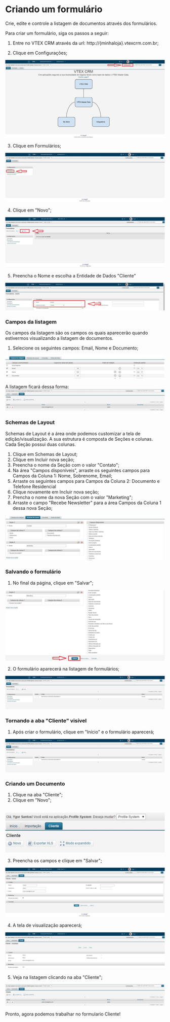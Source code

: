 # Criando um formulário

Crie, edite e controle a listagem de documentos através dos formulários.

Para criar um formulário, siga os passos a seguir:

1. Entre no VTEX CRM através da url: http://{minhaloja}.vtexcrm.com.br;

2. Clique em Configurações;
<a href="../img/home-1.jpg" target="\_blank">
<img src="../img/home-1.jpg" alt="Home" />
</a>

3. Clique em Formulários;
<a href="../img/config-2.jpg" target="\_blank">
<img src="../img/config-2.jpg" alt="" />
</a>

4. Clique em "Novo";
<a href="../img/form-list-1.jpg" target="\_blank">
<img src="../img/form-list-1.jpg" alt="" />
</a>

5. Preencha o Nome e escolha a Entidade de Dados "Cliente"
<a href="../img/form-edit-1.jpg" target="\_blank">
<img src="../img/form-edit-1.jpg" alt="" />
</a>

### Campos da listagem

Os campos da listagem são os campos os quais aparecerão quando estivermos visualizando a listagem de documentos.

1. Selecione os seguintes campos: Email, Nome e Documento;
<a href="../img/form-edit-2.jpg" target="\_blank">
<img src="../img/form-edit-2.jpg" alt="" />
</a>

A listagem ficará dessa forma:
<a href="../img/form-sheet-new-4.jpg" target="\_blank">
<img src="../img/form-sheet-new-4.jpg" alt="" />
</a>

### Schemas de Layout

Schemas de Layout é a área onde podemos customizar a tela de edição/visualização.
A sua estrutura é composta de Seções e colunas. Cada Seção possui duas colunas.

1. Clique em Schemas de Layout;
2. Clique em Incluir nova seção;
3. Preencha o nome da Seção com o valor "Contato";
4. Na área "Campos disponíveis", arraste os seguintes campos para Campos da Coluna 1: Nome, Sobrenome, Email;
5. Arraste os seguintes campos para Campos da Coluna 2: Documento e Telefone Residencial
6. Clique novamente em Incluir nova seção;
7. Prencha o nome da nova Seção com o valor "Marketing";
8. Arraste o campo "Recebe Newsletter" para a área Campos da Coluna 1 dessa nova Seção;
<a href="../img/form-edit-3.jpg" target="\_blank">
<img src="../img/form-edit-3.jpg" alt="" />
</a>

### Salvando o formulário

1. No final da página, clique em "Salvar";
<a href="../img/form-edit-4.jpg" target="\_blank">
<img src="../img/form-edit-4.jpg" alt="" />
</a>

2. O formulário aparecerá na listagem de formulários;
<a href="../img/form-edit-save-1.jpg" target="\_blank">
<img src="../img/form-edit-save-1.jpg" alt="" />
</a>


### Tornando a aba "Cliente" visível

1. Após criar o formulário, clique em "Início" e o formulário aparecerá;
<a href="../img/form-edit-save-1.jpg" target="\_blank">
<img src="../img/form-edit-save-1.jpg" alt="" />
</a>

### Criando um Documento

1. Clique na aba "Cliente";
2. Clique em "Novo";
<br />
<a href="../img/form-sheet-new-1.jpg" target="\_blank" style="width: 100%">
<img src="../img/form-sheet-new-1.jpg" alt="" />
</a>

3. Preencha os campos e clique em "Salvar";
<a href="../img/form-sheet-new-2.jpg" target="\_blank">
<img src="../img/form-sheet-new-2.jpg" alt="" />
</a>

4. A tela de visualização aparecerá;
<a href="../img/form-sheet-new-3.jpg" target="\_blank">
<img src="../img/form-sheet-new-3.jpg" alt="" />
</a>

5. Veja na listagem clicando na aba "Cliente";
<a href="../img/form-sheet-new-4.jpg" target="\_blank">
<img src="../img/form-sheet-new-4.jpg" alt="" />
</a>

Pronto, agora podemos trabalhar no formulario Cliente!
